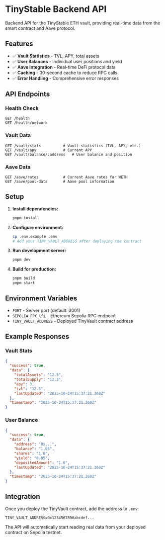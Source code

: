 # TinyStable Backend API

Backend API for the TinyStable ETH vault, providing real-time data from the smart contract and Aave protocol.

## Features

- ✅ **Vault Statistics** - TVL, APY, total assets
- ✅ **User Balances** - Individual user positions and yield
- ✅ **Aave Integration** - Real-time DeFi protocol data
- ✅ **Caching** - 30-second cache to reduce RPC calls
- ✅ **Error Handling** - Comprehensive error responses

## API Endpoints

### Health Check
```
GET /health
GET /health/network
```

### Vault Data
```
GET /vault/stats          # Vault statistics (TVL, APY, etc.)
GET /vault/apy            # Current APY
GET /vault/balance/:address   # User balance and position
```

### Aave Data
```
GET /aave/rates           # Current Aave rates for WETH
GET /aave/pool-data       # Aave pool information
```

## Setup

1. **Install dependencies:**
   ```bash
   pnpm install
   ```

2. **Configure environment:**
   ```bash
   cp .env.example .env
   # Add your TINY_VAULT_ADDRESS after deploying the contract
   ```

3. **Run development server:**
   ```bash
   pnpm dev
   ```

4. **Build for production:**
   ```bash
   pnpm build
   pnpm start
   ```

## Environment Variables

- `PORT` - Server port (default: 3001)
- `SEPOLIA_RPC_URL` - Ethereum Sepolia RPC endpoint
- `TINY_VAULT_ADDRESS` - Deployed TinyVault contract address

## Example Responses

### Vault Stats
```json
{
  "success": true,
  "data": {
    "totalAssets": "12.5",
    "totalSupply": "12.3",
    "apy": 3,
    "tvl": "12.5",
    "lastUpdated": "2025-10-24T15:37:21.260Z"
  },
  "timestamp": "2025-10-24T15:37:21.260Z"
}
```

### User Balance
```json
{
  "success": true,
  "data": {
    "address": "0x...",
    "balance": "1.05",
    "shares": "1.0",
    "yield": "0.05",
    "depositedAmount": "1.0",
    "lastUpdated": "2025-10-24T15:37:21.260Z"
  },
  "timestamp": "2025-10-24T15:37:21.260Z"
}
```

## Integration

Once you deploy the TinyVault contract, add the address to `.env`:
```
TINY_VAULT_ADDRESS=0x1234567890abcdef...
```

The API will automatically start reading real data from your deployed contract on Sepolia testnet.